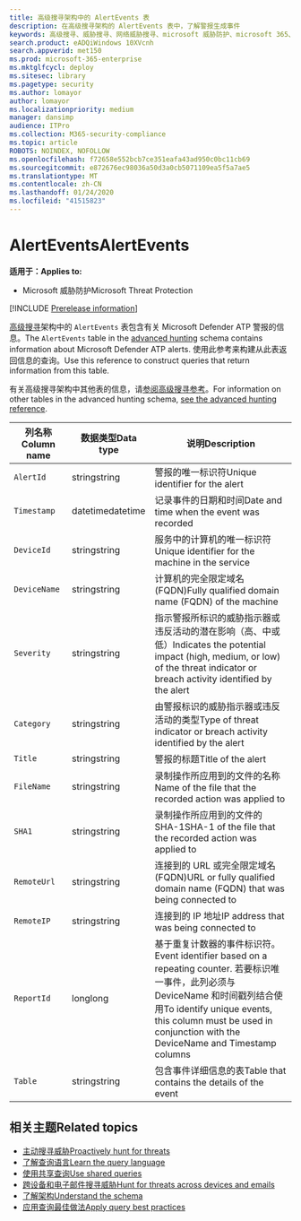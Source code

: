 ```yaml
---
title: 高级搜寻架构中的 AlertEvents 表
description: 在高级搜寻架构的 AlertEvents 表中，了解警报生成事件
keywords: 高级搜寻、威胁搜寻、网络威胁搜寻、microsoft 威胁防护、microsoft 365、mtp、m365、搜索、查询、遥测、架构参考、kusto、表、列、数据类型、说明、alertevents、警报、严重性、类别
search.product: eADQiWindows 10XVcnh
search.appverid: met150
ms.prod: microsoft-365-enterprise
ms.mktglfcycl: deploy
ms.sitesec: library
ms.pagetype: security
ms.author: lomayor
author: lomayor
ms.localizationpriority: medium
manager: dansimp
audience: ITPro
ms.collection: M365-security-compliance
ms.topic: article
ROBOTS: NOINDEX, NOFOLLOW
ms.openlocfilehash: f72658e552bcb7ce351eafa43ad950c0bc11cb69
ms.sourcegitcommit: e872676ec98036a50d3a0cb5071109ea5f5a7ae5
ms.translationtype: MT
ms.contentlocale: zh-CN
ms.lasthandoff: 01/24/2020
ms.locfileid: "41515823"
---
```

# <a name="alertevents"></a><span data-ttu-id="b4cb8-104">AlertEvents</span><span class="sxs-lookup"><span data-stu-id="b4cb8-104">AlertEvents</span></span>

<span data-ttu-id="b4cb8-105">**适用于：**</span><span class="sxs-lookup"><span data-stu-id="b4cb8-105">**Applies to:**</span></span>
- <span data-ttu-id="b4cb8-106">Microsoft 威胁防护</span><span class="sxs-lookup"><span data-stu-id="b4cb8-106">Microsoft Threat Protection</span></span>

[!INCLUDE [Prerelease information](../includes/prerelease.md)]

<span data-ttu-id="b4cb8-107">[高级搜寻](advanced-hunting-overview.md)架构中的 `AlertEvents` 表包含有关 Microsoft Defender ATP 警报的信息。</span><span class="sxs-lookup"><span data-stu-id="b4cb8-107">The `AlertEvents` table in the [advanced hunting](advanced-hunting-overview.md) schema contains information about Microsoft Defender ATP alerts.</span></span> <span data-ttu-id="b4cb8-108">使用此参考来构建从此表返回信息的查询。</span><span class="sxs-lookup"><span data-stu-id="b4cb8-108">Use this reference to construct queries that return information from this table.</span></span>

<span data-ttu-id="b4cb8-109">有关高级搜寻架构中其他表的信息，请[参阅高级搜寻参考](advanced-hunting-schema-tables.md)。</span><span class="sxs-lookup"><span data-stu-id="b4cb8-109">For information on other tables in the advanced hunting schema, [see the advanced hunting reference](advanced-hunting-schema-tables.md).</span></span>

| <span data-ttu-id="b4cb8-110">列名称</span><span class="sxs-lookup"><span data-stu-id="b4cb8-110">Column name</span></span> | <span data-ttu-id="b4cb8-111">数据类型</span><span class="sxs-lookup"><span data-stu-id="b4cb8-111">Data type</span></span> | <span data-ttu-id="b4cb8-112">说明</span><span class="sxs-lookup"><span data-stu-id="b4cb8-112">Description</span></span> |
|-------------|-----------|-------------|
| `AlertId` | <span data-ttu-id="b4cb8-113">string</span><span class="sxs-lookup"><span data-stu-id="b4cb8-113">string</span></span> | <span data-ttu-id="b4cb8-114">警报的唯一标识符</span><span class="sxs-lookup"><span data-stu-id="b4cb8-114">Unique identifier for the alert</span></span> |
| `Timestamp` | <span data-ttu-id="b4cb8-115">datetime</span><span class="sxs-lookup"><span data-stu-id="b4cb8-115">datetime</span></span> | <span data-ttu-id="b4cb8-116">记录事件的日期和时间</span><span class="sxs-lookup"><span data-stu-id="b4cb8-116">Date and time when the event was recorded</span></span> |
| `DeviceId` | <span data-ttu-id="b4cb8-117">string</span><span class="sxs-lookup"><span data-stu-id="b4cb8-117">string</span></span> | <span data-ttu-id="b4cb8-118">服务中的计算机的唯一标识符</span><span class="sxs-lookup"><span data-stu-id="b4cb8-118">Unique identifier for the machine in the service</span></span> |
| `DeviceName` | <span data-ttu-id="b4cb8-119">string</span><span class="sxs-lookup"><span data-stu-id="b4cb8-119">string</span></span> | <span data-ttu-id="b4cb8-120">计算机的完全限定域名 (FQDN)</span><span class="sxs-lookup"><span data-stu-id="b4cb8-120">Fully qualified domain name (FQDN) of the machine</span></span> |
| `Severity` | <span data-ttu-id="b4cb8-121">string</span><span class="sxs-lookup"><span data-stu-id="b4cb8-121">string</span></span> | <span data-ttu-id="b4cb8-122">指示警报所标识的威胁指示器或违反活动的潜在影响（高、中或低）</span><span class="sxs-lookup"><span data-stu-id="b4cb8-122">Indicates the potential impact (high, medium, or low) of the threat indicator or breach activity identified by the alert</span></span> |
| `Category` | <span data-ttu-id="b4cb8-123">string</span><span class="sxs-lookup"><span data-stu-id="b4cb8-123">string</span></span> | <span data-ttu-id="b4cb8-124">由警报标识的威胁指示器或违反活动的类型</span><span class="sxs-lookup"><span data-stu-id="b4cb8-124">Type of threat indicator or breach activity identified by the alert</span></span> |
| `Title` | <span data-ttu-id="b4cb8-125">string</span><span class="sxs-lookup"><span data-stu-id="b4cb8-125">string</span></span> | <span data-ttu-id="b4cb8-126">警报的标题</span><span class="sxs-lookup"><span data-stu-id="b4cb8-126">Title of the alert</span></span> |
| `FileName` | <span data-ttu-id="b4cb8-127">string</span><span class="sxs-lookup"><span data-stu-id="b4cb8-127">string</span></span> | <span data-ttu-id="b4cb8-128">录制操作所应用到的文件的名称</span><span class="sxs-lookup"><span data-stu-id="b4cb8-128">Name of the file that the recorded action was applied to</span></span> |
| `SHA1` | <span data-ttu-id="b4cb8-129">string</span><span class="sxs-lookup"><span data-stu-id="b4cb8-129">string</span></span> | <span data-ttu-id="b4cb8-130">录制操作所应用到的文件的 SHA-1</span><span class="sxs-lookup"><span data-stu-id="b4cb8-130">SHA-1 of the file that the recorded action was applied to</span></span> |
| `RemoteUrl` | <span data-ttu-id="b4cb8-131">string</span><span class="sxs-lookup"><span data-stu-id="b4cb8-131">string</span></span> | <span data-ttu-id="b4cb8-132">连接到的 URL 或完全限定域名 (FQDN)</span><span class="sxs-lookup"><span data-stu-id="b4cb8-132">URL or fully qualified domain name (FQDN) that was being connected to</span></span> |
| `RemoteIP` | <span data-ttu-id="b4cb8-133">string</span><span class="sxs-lookup"><span data-stu-id="b4cb8-133">string</span></span> | <span data-ttu-id="b4cb8-134">连接到的 IP 地址</span><span class="sxs-lookup"><span data-stu-id="b4cb8-134">IP address that was being connected to</span></span> |
| `ReportId` | <span data-ttu-id="b4cb8-135">long</span><span class="sxs-lookup"><span data-stu-id="b4cb8-135">long</span></span> | <span data-ttu-id="b4cb8-136">基于重复计数器的事件标识符。</span><span class="sxs-lookup"><span data-stu-id="b4cb8-136">Event identifier based on a repeating counter.</span></span> <span data-ttu-id="b4cb8-137">若要标识唯一事件，此列必须与 DeviceName 和时间戳列结合使用</span><span class="sxs-lookup"><span data-stu-id="b4cb8-137">To identify unique events, this column must be used in conjunction with the DeviceName and Timestamp columns</span></span> |
| `Table` | <span data-ttu-id="b4cb8-138">string</span><span class="sxs-lookup"><span data-stu-id="b4cb8-138">string</span></span> | <span data-ttu-id="b4cb8-139">包含事件详细信息的表</span><span class="sxs-lookup"><span data-stu-id="b4cb8-139">Table that contains the details of the event</span></span> |

## <a name="related-topics"></a><span data-ttu-id="b4cb8-140">相关主题</span><span class="sxs-lookup"><span data-stu-id="b4cb8-140">Related topics</span></span>
- [<span data-ttu-id="b4cb8-141">主动搜寻威胁</span><span class="sxs-lookup"><span data-stu-id="b4cb8-141">Proactively hunt for threats</span></span>](advanced-hunting-overview.md)
- [<span data-ttu-id="b4cb8-142">了解查询语言</span><span class="sxs-lookup"><span data-stu-id="b4cb8-142">Learn the query language</span></span>](advanced-hunting-query-language.md)
- [<span data-ttu-id="b4cb8-143">使用共享查询</span><span class="sxs-lookup"><span data-stu-id="b4cb8-143">Use shared queries</span></span>](advanced-hunting-shared-queries.md)
- [<span data-ttu-id="b4cb8-144">跨设备和电子邮件搜寻威胁</span><span class="sxs-lookup"><span data-stu-id="b4cb8-144">Hunt for threats across devices and emails</span></span>](advanced-hunting-query-emails-devices.md)
- [<span data-ttu-id="b4cb8-145">了解架构</span><span class="sxs-lookup"><span data-stu-id="b4cb8-145">Understand the schema</span></span>](advanced-hunting-schema-tables.md)
- [<span data-ttu-id="b4cb8-146">应用查询最佳做法</span><span class="sxs-lookup"><span data-stu-id="b4cb8-146">Apply query best practices</span></span>](advanced-hunting-best-practices.md)
